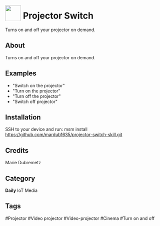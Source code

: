 # <img src="https://raw.githack.com/FortAwesome/Font-Awesome/master/svgs/solid/video.svg" card_color="#2C3E50" width="50" height="50" style="vertical-align:bottom"/> Projector Switch
Turns on and off your projector on demand.

## About
Turns on and off your projector on demand.

## Examples
* "Switch on the projector"
* "Turn on the projector"
* "Turn off the projector"
* "Switch off projector"
## Installation
SSH to your device and run: msm install https://github.com/mardub1635/projector-switch-skill.git

## Credits
Marie Dubremetz

## Category
**Daily**
IoT
Media

## Tags
#Projector
#Video projector
#Video-projector
#Cinema
#Turn on and off

